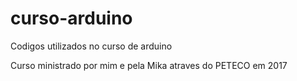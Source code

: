 # curso-arduino
Codigos utilizados no curso de arduino 


Curso ministrado por mim e pela Mika atraves do PETECO em 2017

